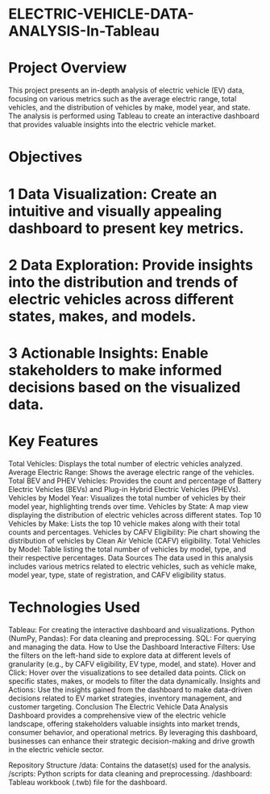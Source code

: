 # ELECTRIC-VEHICLE-DATA-ANALYSIS-In-Tableau

# Project Overview
This project presents an in-depth analysis of electric vehicle (EV) data, focusing on various metrics such as the average electric range, total vehicles, and the distribution of vehicles by make, model year, and state. The analysis is performed using Tableau to create an interactive dashboard that provides valuable insights into the electric vehicle market.

# Objectives
# 1 Data Visualization: Create an intuitive and visually appealing dashboard to present key metrics.
# 2 Data Exploration: Provide insights into the distribution and trends of electric vehicles across different states, makes, and models.
# 3 Actionable Insights: Enable stakeholders to make informed decisions based on the visualized data.

# Key Features
Total Vehicles: Displays the total number of electric vehicles analyzed.
Average Electric Range: Shows the average electric range of the vehicles.
Total BEV and PHEV Vehicles: Provides the count and percentage of Battery Electric Vehicles (BEVs) and Plug-in Hybrid Electric Vehicles (PHEVs).
Vehicles by Model Year: Visualizes the total number of vehicles by their model year, highlighting trends over time.
Vehicles by State: A map view displaying the distribution of electric vehicles across different states.
Top 10 Vehicles by Make: Lists the top 10 vehicle makes along with their total counts and percentages.
Vehicles by CAFV Eligibility: Pie chart showing the distribution of vehicles by Clean Air Vehicle (CAFV) eligibility.
Total Vehicles by Model: Table listing the total number of vehicles by model, type, and their respective percentages.
Data Sources
The data used in this analysis includes various metrics related to electric vehicles, such as vehicle make, model year, type, state of registration, and CAFV eligibility status.

# Technologies Used
Tableau: For creating the interactive dashboard and visualizations.
Python (NumPy, Pandas): For data cleaning and preprocessing.
SQL: For querying and managing the data.
How to Use the Dashboard
Interactive Filters: Use the filters on the left-hand side to explore data at different levels of granularity (e.g., by CAFV eligibility, EV type, model, and state).
Hover and Click: Hover over the visualizations to see detailed data points. Click on specific states, makes, or models to filter the data dynamically.
Insights and Actions: Use the insights gained from the dashboard to make data-driven decisions related to EV market strategies, inventory management, and customer targeting.
Conclusion
The Electric Vehicle Data Analysis Dashboard provides a comprehensive view of the electric vehicle landscape, offering stakeholders valuable insights into market trends, consumer behavior, and operational metrics. By leveraging this dashboard, businesses can enhance their strategic decision-making and drive growth in the electric vehicle sector.

Repository Structure
/data: Contains the dataset(s) used for the analysis.
/scripts: Python scripts for data cleaning and preprocessing.
/dashboard: Tableau workbook (.twb) file for the dashboard.
